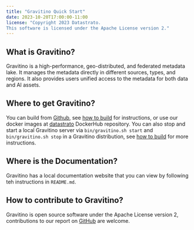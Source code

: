 ```yaml
---
title: "Gravitino Quick Start"
date: 2023-10-20T17:00:00-11:00
license: "Copyright 2023 Datastrato.
This software is licensed under the Apache License version 2."
---
```


## What is Gravitino?

Gravitino is a high-performance, geo-distributed, and federated metadata lake. It manages the metadata directly in different sources, types, and regions. It also provides users unified access to the metadata for both data and AI assets.

## Where to get Gravitino?

You can build from [Github](https://github.com/datastrato/gravitino), see [how to build](/docs/how-to-build) for instructions, or use our docker images at [datastrato](https://hub.docker.com/u/datastrato) DockerHub repository. You can also stop and start a local Gravitino server via ``bin/gravitino.sh start`` and ``bin/gravitino.sh stop`` in a Gravitino distribution, see [how to build](/docs/how-to-build) for more instructions.

## Where is the Documentation?

Gravitino has a local documentation website that you can view by following teh instructions in ``README.md``.

## How to contribute to Gravitino?

Gravitino is open source software under the Apache License version 2, contributions to our report on [GitHub](https://github.com/datastrato/gravitino) are welcome.
